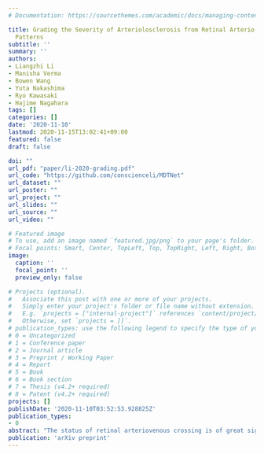 ```yaml
---
# Documentation: https://sourcethemes.com/academic/docs/managing-content/

title: Grading the Severity of Arteriolosclerosis from Retinal Arterio-venous Crossing
  Patterns
subtitle: ''
summary: ''
authors:
- Liangzhi Li
- Manisha Verma
- Bowen Wang
- Yuta Nakashima
- Ryo Kawasaki
- Hajime Nagahara
tags: []
categories: []
date: '2020-11-10'
lastmod: 2020-11-15T13:02:41+09:00
featured: false
draft: false

doi: ""
url_pdf: "paper/li-2020-grading.pdf"
url_code: "https://github.com/conscienceli/MDTNet"
url_dataset: ""
url_poster: ""
url_project: ""
url_slides: ""
url_source: ""
url_video: ""

# Featured image
# To use, add an image named `featured.jpg/png` to your page's folder.
# Focal points: Smart, Center, TopLeft, Top, TopRight, Left, Right, BottomLeft, Bottom, BottomRight.
image:
  caption: ''
  focal_point: ''
  preview_only: false

# Projects (optional).
#   Associate this post with one or more of your projects.
#   Simply enter your project's folder or file name without extension.
#   E.g. `projects = ["internal-project"]` references `content/project/deep-learning/index.md`.
#   Otherwise, set `projects = []`.
# publication_types: use the following legend to specify the type of your publication, e.g. "1" for conference proceedings:
# 0 = Uncategorized
# 1 = Conference paper
# 2 = Journal article
# 3 = Preprint / Working Paper
# 4 = Report
# 5 = Book
# 6 = Book section
# 7 = Thesis (v4.2+ required)
# 8 = Patent (v4.2+ required)
projects: []
publishDate: '2020-11-10T03:52:53.928825Z'
publication_types:
- 0
abstract: "The status of retinal arteriovenous crossing is of great significance for clinical evaluation of arteriolosclerosis and systemic hypertension. As an ophthalmology diagnostic criteria, Scheie's classification has been used to grade the severity of arteriolosclerosis. In this paper, we propose a deep learning approach to support the diagnosis process, which, to the best of our knowledge, is one of the earliest attempts in medical imaging. The proposed pipeline is three-fold. First, we adopt segmentation and classification models to automatically obtain vessels in a retinal image with the corresponding artery/vein labels and find candidate arteriovenous crossing points. Second, we use a classification model to validate the true crossing point. At last, the grade of severity for the vessel crossings is classified. To better address the problem of label ambiguity and imbalanced label distribution, we propose a new model, named multi-diagnosis team network (MDTNet), in which the sub-models with different structures or different loss functions provide different decisions. MDTNet unifies these diverse theories to give the final decision with high accuracy. Our severity grading method was able to validate crossing points with precision and recall of 96.3% and 96.3%, respectively. Among correctly detected crossing points, the kappa value for the agreement between the grading by a retina specialist and the estimated score was 0.85, with an accuracy of 0.92. The numerical results demonstrate that our method can achieve a good performance in both arteriovenous crossing validation and severity grading tasks. By the proposed models, we could build a pipeline reproducing retina specialist's subjective grading without feature extractions. The code is available for reproducibility."
publication: 'arXiv preprint'
---
```

